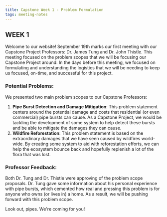 ```yaml
---
title: Capstone Week 1 - Problem Formulation
tags: meeting-notes
---
```

## WEEK 1
Welcome to our website! September 19th marks our first meeting with our Capstone Project Professors: Dr. James Tung and Dr. John Thistle. This meeting focused on the problem scopes that we will be focusing our Capstone Project around. In the days before this meeting, we focused on formulating and understanding the logistics that we will be needing to keep us focused, on-time, and successful for this project.

### Potential Problems:
We presented two main problem scopes to our Capstone Professors:
1. **Pipe Burst Detection and Damage Mitigation**: This problem statement centers around the potential damage and costs that residential (or even commercial) pipe bursts can cause. As a Capstone Project, we would be tackling the development of some system to help detect these bursts and be able to mitigate the damages they can cause.
2. **Wildfire Reforestation**: This problem statement is based on the extraordinary damages that we have seen caused by wildfires world-wide. By creating some system to aid with reforestation efforts, we can help the ecosystem bounce back and hopefully replenish a lot of the flora that was lost.

### Professor Feedback:
Both Dr. Tung and Dr. Thistle were approving of the problem scope proposals. Dr. Tung gave some information about his personal experience with pipe bursts, which cemented how real and pressing this problem is for anyone who owns (or lives in) a home. As a result, we will be pushing forward with this problem scope.

Look out, pipes. We're coming for you!
<!--more-->
